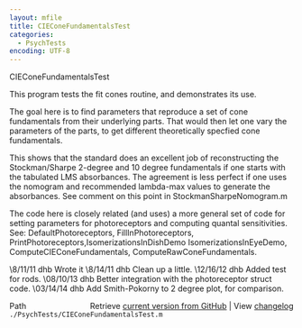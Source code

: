 ```yaml
---
layout: mfile
title: CIEConeFundamentalsTest
categories:
  - PsychTests
encoding: UTF-8
---
```


CIEConeFundamentalsTest

This program tests the fit cones routine, and demonstrates its use.

The goal here is to find parameters that reproduce a set of cone
fundamentals from their underlying parts.  That would then let
one vary the parameters of the parts, to get different theoretically
specfied cone fundamentals.

This shows that the standard does an excellent job of reconstructing
the Stockman/Sharpe 2-degree and 10 degree fundamentals if one starts
with the tabulated LMS absorbances.  The agreement is less perfect
if one uses the nomogram and recommended lambda-max values to
generate the absorbances.  See comment on this point in StockmanSharpeNomogram.m

The code here is closely related (and uses) a more general set of code
for setting parameters for photoreceptors and computing quantal
sensitivities. See:
   DefaultPhotoreceptors, FillInPhotoreceptors, PrintPhotoreceptors,IsomerizationsInDishDemo
   IsomerizationsInEyeDemo, ComputeCIEConeFundamentals, ComputeRawConeFundamentals.

\8/11/11  dhb  Wrote it
\8/14/11  dhb  Clean up a little.
\12/16/12 dhb  Added test for rods.
\08/10/13 dhb  Better integration with the photoreceptor struct code.
\03/14/14 dhb  Add Smith-Pokorny to 2 degree plot, for comparison.


<div class="code_header" style="text-align:right;">
  <span style="float:left;">Path&nbsp;&nbsp;</span> <span class="counter">Retrieve <a href=
  "https://raw.github.com/Psychtoolbox-3/Psychtoolbox-3/beta/./PsychTests/CIEConeFundamentalsTest.m">current version from GitHub</a> | View <a href=
  "https://github.com/Psychtoolbox-3/Psychtoolbox-3/commits/beta/./PsychTests/CIEConeFundamentalsTest.m">changelog</a></span>
</div>
<div class="code">
  <code>./PsychTests/CIEConeFundamentalsTest.m</code>
</div>
